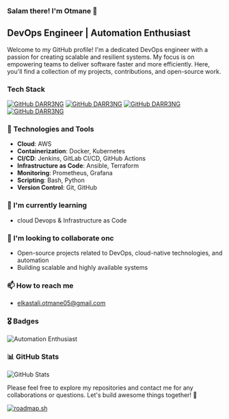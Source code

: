### Salam there! I'm Otmane 👋

## DevOps Engineer | Automation Enthusiast

Welcome to my GitHub profile! I'm a dedicated DevOps engineer with a passion for creating scalable and resilient systems. My focus is on empowering teams to deliver software faster and more efficiently. Here, you'll find a collection of my projects, contributions, and open-source work.

### Tech Stack
[![GitHub DARR3NG](https://img.shields.io/badge/Amazon_AWS-FF9900?style=for-the-badge&logo=amazonaws&logoColor=white)](https://aws.amazon.com/)
[![GitHub DARR3NG](https://img.shields.io/badge/Terraform-7B42BC?style=for-the-badge&logo=terraform&logoColor=white)](https://terraform.io)
[![GitHub DARR3NG](https://img.shields.io/badge/Docker-2CA5E0?style=for-the-badge&logo=docker&logoColor=white)](https://docker.com/)
[![GitHub DARR3NG](https://img.shields.io/badge/kubernetes-%23326ce5.svg?style=for-the-badge&logo=kubernetes&logoColor=white)](https://kubernetes.io/)

### 🔧 Technologies and Tools

- **Cloud**: AWS
- **Containerization**: Docker, Kubernetes
- **CI/CD**: Jenkins, GitLab CI/CD, GitHub Actions
- **Infrastructure as Code**: Ansible, Terraform
- **Monitoring**: Prometheus, Grafana
- **Scripting**: Bash, Python
- **Version Control**: Git, GitHub

### 🌱 I'm currently learning

- cloud Devops & Infrastructure as Code 

### 👯 I'm looking to collaborate onc

- Open-source projects related to DevOps, cloud-native technologies, and automation
- Building scalable and highly available systems

### 📫 How to reach me

- elkastali.otmane05@gmail.com
<!--
### 🏆 Certifications

- AWS Certified SysOps Administrator - Associate
- AWS Certified Solutions Architect - Associate
- HashiCorp Certified: Terraform Associate
-->
### 🎖️ Badges

<!-- ![AWS Certified SysOps Administrator](https://img.shields.io/badge/AWS%20Certified-SysOps%20Administrator-FF9900?style=for-the-badge)
![AWS Certified Solutions Architect](https://img.shields.io/badge/AWS%20Certified-Solutions%20Architect-FF9900?style=for-the-badge)
![HashiCorp Certified: Terraform Associate](https://img.shields.io/badge/HashiCorp%20Certified-Terraform%20Associate-486C8D?style=for-the-badge)

![Docker Lover](https://img.shields.io/badge/Docker-Lover-2496ED?style=for-the-badge)-->
![Automation Enthusiast](https://img.shields.io/badge/Automation-Enthusiast-00C7B7?style=for-the-badge)

### 📊 GitHub Stats

![GitHub Stats](https://github-readme-stats.vercel.app/api?username=DARR3NG&show_icons=true&theme=radical)

Please feel free to explore my repositories and contact me for any collaborations or questions. Let's build awesome things together! 🚀

[![roadmap.sh](https://api.roadmap.sh/v1-badge/tall/6689cb38501413692bae174e?variant=dark)](https://roadmap.sh)
